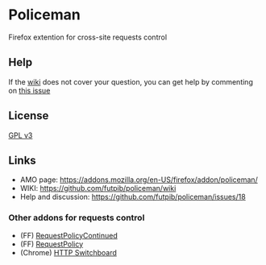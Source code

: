 # Policeman
Firefox extention for cross-site requests control

## Help
If the [wiki](https://github.com/futpib/policeman/wiki) does not cover your question, you can get help by commenting on [this issue](https://github.com/futpib/policeman/issues/18)

## License
[GPL v3](http://www.gnu.org/licenses/gpl-3.0.html)

## Links
* AMO page: https://addons.mozilla.org/en-US/firefox/addon/policeman/
* WIKI: https://github.com/futpib/policeman/wiki
* Help and discussion: https://github.com/futpib/policeman/issues/18

### Other addons for requests control
* (FF) [RequestPolicyContinued](https://github.com/RequestPolicyContinued/requestpolicy)
* (FF) [RequestPolicy](https://github.com/RequestPolicy/requestpolicy)
* (Chrome) [HTTP Switchboard](https://github.com/gorhill/httpswitchboard)

